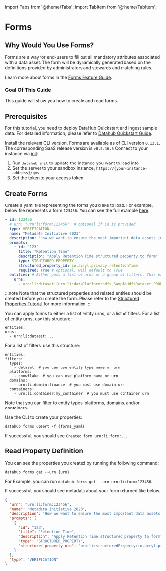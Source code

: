 import Tabs from '@theme/Tabs';
import TabItem from '@theme/TabItem';

# Forms

## Why Would You Use Forms?

Forms are a way for end-users to fill out all mandatory attributes associated with a data asset. The form will be dynamically generated based on the definitions provided by administrators and stewards and matching rules.

Learn more about forms in the [Forms Feature Guide](../../../docs/features/feature-guides/forms.md).


### Goal Of This Guide
This guide will show you how to create and read forms.

## Prerequisites

For this tutorial, you need to deploy DataHub Quickstart and ingest sample data.
For detailed information, please refer to [Datahub Quickstart Guide](/docs/quickstart.md).


<Tabs>
<TabItem value="CLI" label="CLI">

Install the relevant CLI version. Forms are available as of CLI version `0.13.1`. The corresponding SaaS release version is `v0.2.16.5`
Connect to your instance via [init](https://datahubproject.io/docs/cli/#init):

1. Run `datahub init` to update the instance you want to load into
2. Set the server to your sandbox instance, `https://{your-instance-address}/gms`
3. Set the token to your access token


</TabItem>
</Tabs>


## Create Forms

<Tabs>
<TabItem value="CLI" label="CLI">

Create a yaml file representing the forms you’d like to load. 
For example, below file represents a form `123456`. You can see the full example [here](https://github.com/datahub-project/datahub/blob/example-yaml-sp/metadata-ingestion/examples/forms/forms.yaml).
        

```yaml
- id: 123456
  # urn: "urn:li:form:123456"  # optional if id is provided
  type: VERIFICATION
  name: "Metadata Initiative 2023"
  description: "How we want to ensure the most important data assets in our organization have all of the most important and expected pieces of metadata filled out"
  prompts:
    - id: "123"
      title: "Retention Time"
      description: "Apply Retention Time structured property to form"
      type: STRUCTURED_PROPERTY
      structured_property_id: io.acryl.privacy.retentionTime
      required: True # optional, will default to True
  entities: # Either pass a list of urns or a group of filters. This example shows a list of urns
    urns:
      - urn:li:dataset:(urn:li:dataPlatform:hdfs,SampleHdfsDataset,PROD)
```

:::note
Note that the structured properties and related entities should be created before you create the form. 
Please refer to the [Structured Properties Tutorial](/docs/api/tutorials/structured-properties.md) for more information.
:::


You can apply forms to either a list of entity urns, or a list of filters. For a list of entity urns, use this structure:
    
```
entities:
urns:
  - urn:li:dataset:...
```
    
For a list of filters, use this structure:
    
```
entities:
filters:
  types:
    - dataset  # you can use entity type name or urn
  platforms:
    - snowflake  # you can use platform name or urn
  domains:
    - urn:li:domain:finance  # you must use domain urn
  containers:
    - urn:li:container:my_container  # you must use container urn
```

Note that you can filter to entity types, platforms, domains, and/or containers.

Use the CLI to create your properties:

```commandline
datahub forms upsert -f {forms_yaml}
```

If successful, you should see `Created form urn:li:form:...`

</TabItem>
</Tabs>

## Read Property Definition


<Tabs>
<TabItem value="CLI" label="CLI">

You can see the properties you created by running the following command:

```commandline
datahub forms get --urn {urn}
```
For Example, you can run `datahub forms get --urn urn:li:form:123456`.

If successful, you should see metadata about your form returned like below.

```json
{
  "urn": "urn:li:form:123456",
  "name": "Metadata Initiative 2023",
  "description": "How we want to ensure the most important data assets in our organization have all of the most important and expected pieces of metadata filled out",
  "prompts": [
    {
      "id": "123",
      "title": "Retention Time",
      "description": "Apply Retention Time structured property to form",
      "type": "STRUCTURED_PROPERTY",
      "structured_property_urn": "urn:li:structuredProperty:io.acryl.privacy.retentionTime"
    }
  ],
  "type": "VERIFICATION"
}
```

</TabItem>
</Tabs>
